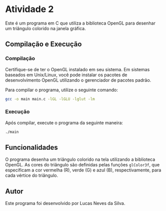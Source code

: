 # Atividade 2

Este é um programa em C que utiliza a biblioteca OpenGL para desenhar um triângulo colorido na janela gráfica.

## Compilação e Execução

### Compilação

Certifique-se de ter o OpenGL instalado em seu sistema. Em sistemas baseados em Unix/Linux, você pode instalar os pacotes de desenvolvimento OpenGL utilizando o gerenciador de pacotes padrão.

Para compilar o programa, utilize o seguinte comando:

```bash
gcc -o main main.c -lGL -lGLU -lglut -lm
```

### Execução

Após compilar, execute o programa da seguinte maneira:

```bash
./main
```

## Funcionalidades

O programa desenha um triângulo colorido na tela utilizando a biblioteca OpenGL. As cores do triângulo são definidas pelas funções `glColor3f`, que especificam a cor vermelha (R), verde (G) e azul (B), respectivamente, para cada vértice do triângulo.

## Autor

Este programa foi desenvolvido por Lucas Neves da Silva.

